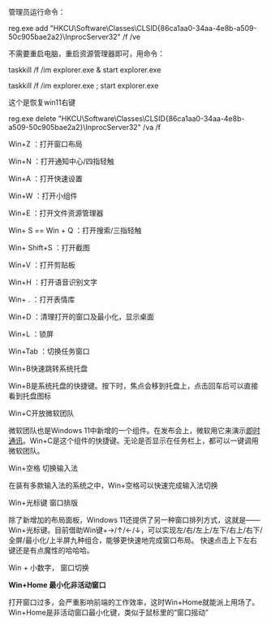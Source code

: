 管理员运行命令：

reg.exe add "HKCU\Software\Classes\CLSID\{86ca1aa0-34aa-4e8b-a509-50c905bae2a2}\InprocServer32" /f /ve 



不需要重启电脑，重启资源管理器即可，用命令：

taskkill /f /im explorer.exe & start explorer.exe

taskkill /f /im explorer.exe ; start explorer.exe



这个是恢复win11右键

reg.exe delete "HKCU\Software\Classes\CLSID\{86ca1aa0-34aa-4e8b-a509-50c905bae2a2}\InprocServer32" /va /f



Win+Z ：打开窗口布局

Win+N ：打开通知中心/四指轻触

Win+A ：打开快速设置

Win+W ：打开小组件

Win+E ：打开文件资源管理器

Win+ S  == Win + Q ：打开搜索/三指轻触

Win+ Shift+S ：打开截图

Win+V ：打开剪贴板

Win+H ：打开语音识别文字

Win+ . ：打开表情库

Win+D ：清理打开的窗口及最小化，显示桌面

Win+L ：锁屏

Win+Tab ：切换任务窗口

Win+B快速跳转系统托盘

Win+B是系统托盘的快捷键。按下时，焦点会移到托盘上，点击回车后可以直接看到托盘图标

Win+C开放微软团队

微软团队也是Windows 11中新增的一个组件。在发布会上，微软用它来演示[即时通讯](https://so.csdn.net/so/search?q=即时通讯&spm=1001.2101.3001.7020)。Win+C是这个组件的快捷键。无论是否显示在任务栏上，都可以一键调用微软团队。

Win+空格 切换输入法

在装有多款输入法的系统之中，Win+空格可以快速完成输入法切换

Win+光标键 窗口排版

除了新增加的布局面板，Windows 11还提供了另一种窗口排列方式，这就是——Win+光标键。目前借助Win键+→/↑/←/↓，可以实现左/右/左上/左下/右上/右下/全屏/最小化/上半屏九种组合，能够更快速地完成窗口布局。
快速点击上下左右键还是有点魔性的哈哈哈。



Win + 小数字， 窗口切换



 **Win+Home 最小化非活动窗口**

打开窗口过多，会严重影响前端的工作效率，这时Win+Home就能派上用场了。Win+Home是非活动窗口最小化键，类似于鼠标里的“窗口摇动”





